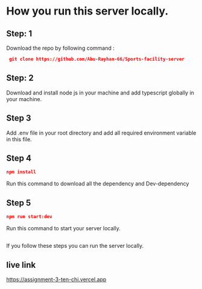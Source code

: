 # How you run this server locally.

## Step: 1 
Download the repo by following command :
```json
 git clone https://github.com/Abu-Rayhan-66/Sports-facility-server
 ```

## Step: 2
Download and install node js in your machine and add typescript globally in your machine.

## Step 3
Add .env file in your root directory and add all required environment variable in this file.

## Step 4
```json
npm install
```
Run this command to download all the dependency and Dev-dependency

## Step 5
```json 
npm run start:dev
``` 
Run this command to start your server locally.

##
If you follow these steps you can run the server locally.  


## live link
https://assignment-3-ten-chi.vercel.app